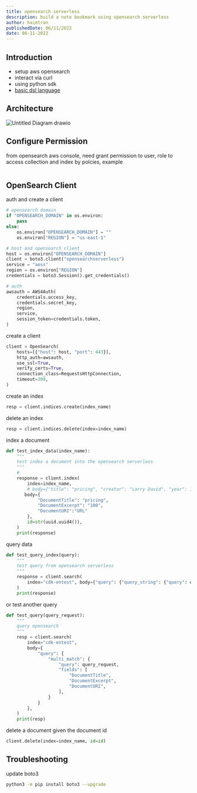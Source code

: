 ```yaml
---
title: opensearch serverless
description: build a note bookmark using opensearch serverless
author: haimtran
publishedDate: 06/11/2022
date: 06-11-2022
---
```


## Introduction

- setup aws opensearch
- interact via curl
- using python sdk
- [basic dsl language](https://opensearch.org/docs/latest/opensearch/query-dsl/full-text/#match)

## Architecture

![Untitled Diagram drawio](https://user-images.githubusercontent.com/20411077/206821492-ef57cd4e-6ff8-4fdc-a439-8785767d15cf.png)


## Configure Permission

from opensearch aws console, need grant permission to user, role to access collection and index by polcies, example

```json

```

## OpenSearch Client

auth and create a client

```py
# opensearch domain
if "OPENSEARCH_DOMAIN" in os.environ:
    pass
else:
    os.environ["OPENSEARCH_DOMAIN"] = ""
    os.environ["REGION"] = "us-east-1"

# host and opensearch client
host = os.environ["OPENSEARCH_DOMAIN"]
client = boto3.client("opensearchserverless")
service = "aoss"
region = os.environ["REGION"]
credentials = boto3.Session().get_credentials()

# auth
awsauth = AWS4Auth(
    credentials.access_key,
    credentials.secret_key,
    region,
    service,
    session_token=credentials.token,
)
```

create a client

```py
client = OpenSearch(
    hosts=[{"host": host, "port": 443}],
    http_auth=awsauth,
    use_ssl=True,
    verify_certs=True,
    connection_class=RequestsHttpConnection,
    timeout=300,
)
```

create an index

```py
resp = client.indices.create(index_name)
```

delete an index

```py
resp = client.indices.delete(index=index_name)
```

index a document

```py
def test_index_data(index_name):
    """
    test index a document into the opensearch serverless
    """
    #
    response = client.index(
        index=index_name,
        # body={"title": "pricing", "creator": "Larry David", "year": 1989},
       body={
            "DocumentTitle": "pricing",
            "DocumentExcerpt": "100",
            "DocumentURI":"URL"
        },
        id=str(uuid.uuid4()),
    )
    print(response)
```

query data

```py
def test_query_index(query):
    """
    test query from opensearch serverless
    """
    response = client.search(
        index="cdk-entest", body={"query": {"query_string": {"query": query}}}
    )
    print(response)
```

or test another query

```py
def test_query(query_request):
    """
    query opensearch
    """
    resp = client.search(
        index="cdk-entest",
        body={
            "query": {
                "multi_match": {
                    "query": query_request,
                    "fields": [
                        "DocumentTitle",
                        "DocumentExcerpt",
                        "DocumentURI",
                    ],
                }
            }
        },
    )
    print(resp)
```

delete a document given the document id

```py
client.delete(index=index_name, id=id)
```

## Troubleshooting

update boto3

```bash
python3 -m pip install boto3 --upgrade
```
